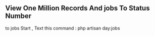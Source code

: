 ## View One Million Records And jobs To Status Number

to jobs Start , Text this command : php artisan  day:jobs
<br><br>
<img src="../master/images/table.png" alt="">  
